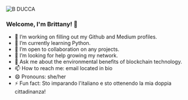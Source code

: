 ![B DUCCA](https://user-images.githubusercontent.com/88746362/167271417-69d6bb2c-459e-4d5a-880c-0c76fa5f1577.gif)

### Welcome, I'm Brittany! 👋

- 🔭 I’m working on filling out my Github and Medium profiles.
- 🌱 I’m currently learning Python.
- 👯 I’m open to collaboration on any projects.
- 🤔 I’m looking for help growing my network.
- 💬 Ask me about the environmental benefits of blockchain technology.
- 📫 How to reach me: email located in bio
- 😄 Pronouns: she/her
- ⚡ Fun fact: Sto imparando l'italiano e sto ottenendo la mia doppia cittadinanza!

<div data-iframe-width="150" data-iframe-height="270" data-share-badge-id="c462cec5-4fa9-474b-9352-c341e0abe6ae" data-share-badge-host="https://www.credly.com"></div><script type="text/javascript" async src="//cdn.credly.com/assets/utilities/embed.js"></script>
